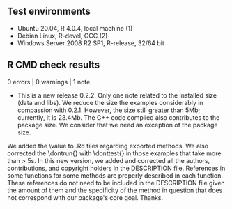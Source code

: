 ## Test environments
* Ubuntu 20.04, R 4.0.4, local machine (1)
* Debian Linux, R-devel, GCC (2)
* Windows Server 2008 R2 SP1, R-release, 32/64 bit

## R CMD check results

0 errors | 0 warnings | 1 note

* This is a new release 0.2.2.
Only one note related to the installed size (data and libs). We reduce the 
size the examples considerably in compassion with 0.2.1. However, the size still 
greater than 5Mb; currently, it is 23.4Mb. The C++ code complied also contributes 
to the package size. We consider that we need an exception of the package size. 

We added the \value to .Rd files regarding exported methods. We also corrected 
the \dontrun{} with \donttest{} in those examples that take more than > 5s. In 
this new version, we added and corrected all the authors, contributions, and 
copyright holders in the DESCRIPTION file. References in some functions for 
some methods are properly described in each function. These references do not 
need to be included in the DESCRIPTION file given the amount of them and the 
specificity of the method in question that does not correspond with our 
package's core goal. Thanks.



